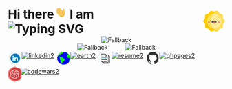<style>
  .header {
    display: flex;
    margin-top: 10px;
    padding: 0;
    align-items: center; 
    /*justify-content: center;*/
    justify-content: space-between;
  }

  .header h1 {
    margin: 0;
    padding: 0;
  }
  
  .header .wave {
    width: 30px;
    height: 30px;
  }
  
  .header .mode {
    width: 50px;
    height: 50px;
    margin-left: 10px; /* Adds spacing between text and image */
  }

  .gh-stats-1 { grid-area: top; }
  .gh-stats-2 { 
    display: flex;
    grid-area: bot; 
    align-items: baseline;
    justify-content: space-evenly;
  }
  .gh-stats {
    display: grid;
    grid-template-areas: 
      'top top top'
      '. bot .';
    text-align: center;
  }

  .social-links {
    display: flex;
    gap: 3px;
    flex-wrap: wrap;
  }

  .outer-tag {
    display: flex;
    align-items: center;
    /*justify-content: center;*/
    margin: 2px;
  }

  .outer-tag img {
    margin:0;
    padding: 0;
    height: 30px;
    width: auto;
  }

  .outer-tag img:nth-child(2) {
    border-top-right-radius: 5px;
    border-bottom-right-radius: 5px;
  }

  .outer-tag .earth {
    background-color: darkblue;
    border-top-left-radius: 150px;
    border-bottom-left-radius: 150px;
    padding: 0;
    margin: 0;
  }

 .outer-tag .linkedin {
    background-color: #0274B3;
    border-top-left-radius: 15px;
    border-bottom-left-radius: 15px;
    padding: 0;
    margin: 0;
  }

 .outer-tag .resume {
    background-color: #0274B3;
    border-top-left-radius: 10px;
    border-bottom-left-radius: 10px;
    padding: 0;
    margin: 0;
  }

  .outer-tag .ghpages {
    background-color: #0274B3;
    border-top-left-radius: 15px;
    border-bottom-left-radius: 15px;
    padding: 0;
    margin: 0;
  }

  .outer-tag .codewars {
    animation: pulse 1s infinite;
    /*background-color: darkred;*/
    border-top-left-radius: 15px;
    border-bottom-left-radius: 15px;
    padding: 0;
    margin: 0;
  }

  .outer-tag .codewars-wrapper {
    background-color: darkred;
    border-top-left-radius: 15px;
    border-bottom-left-radius: 15px;
    padding: 0;
    margin: 0;
    height: 30px;
    width: auto;
  }

  @keyframes pulse {
    0% {
      opacity: 0;
    }
    50% {
      transform: scale(1.4);
      opacity: 0.4;
    }
  }
</style>

<br/>

<div class="header">
    <h1>Hi there<img src="wave.gif" class="wave" alt="wave"> I am <br/> <img src="https://readme-typing-svg.demolab.com?font=Fira+Code&lines=Celal+Karako%C3%A7;Software+Engineer" alt="Typing SVG" /> </h1>
    <picture class="mode">
      <source media="(prefers-color-scheme: dark)" srcset="moon.png">
      <source media="(prefers-color-scheme: light)" srcset="sun.png">
      <img alt="Sun" src="sun.png">
    </picture>
</div>

<div class="gh-stats">
<div class="gh-stats-1">
<picture>
  <source media="(prefers-color-scheme: dark)" srcset="https://github-readme-stats.vercel.app/api?username=ckarakoc&theme=vue-dark&show_icons=true&hide_border=false&count_private=true&rank_icon=github">
  <source media="(prefers-color-scheme: light)" srcset="https://github-readme-stats.vercel.app/api?username=ckarakoc&theme=vue&show_icons=true&hide_border=false&count_private=true&rank_icon=github">
  <img alt="Fallback" src="https://github-readme-stats.vercel.app/api?username=ckarakoc&theme=vue-dark&show_icons=true&hide_border=true&count_private=true&rank_icon=github">
</picture>
</div>
<div class="gh-stats-2">
<picture>
  <source media="(prefers-color-scheme: dark)" srcset="https://github-readme-streak-stats.herokuapp.com/?user=ckarakoc&theme=vue-dark&hide_border=true">
  <source media="(prefers-color-scheme: light)" srcset="https://github-readme-streak-stats.herokuapp.com/?user=ckarakoc&theme=vue&hide_border=true">
  <img alt="Fallback" src="https://github-readme-streak-stats.herokuapp.com/?user=ckarakoc&theme=vue-dark&hide_border=true">
</picture>

<picture>
  <source height="195" media="(prefers-color-scheme: dark)" srcset="https://github-readme-stats.vercel.app/api/top-langs/?username=ckarakoc&theme=vue-dark&show_icons=true&hide_border=true&layout=compact&langs_count=8&card_width=450">
  <source height="195" media="(prefers-color-scheme: light)" srcset="https://github-readme-stats.vercel.app/api/top-langs/?username=ckarakoc&theme=vue&show_icons=true&hide_border=true&layout=compact&langs_count=8&card_width=450">
  <img height="195" alt="Fallback" src="https://github-readme-stats.vercel.app/api/top-langs/?username=ckarakoc&theme=vue-dark&show_icons=true&hide_border=true&layout=compact&langs_count=8&card_width=450">
</picture>
</div>
</div>


<div class="social-links">
<a class="outer-tag" href="https://www.linkedin.com/in/celal-karakoç/">
  <img alt="linkedin" class="linkedin" src="linkedin.gif">
  <img alt="linkedin2" title="linkedin2" class="linkedin2" src="https://img.shields.io/badge/-linkedin-0274B3?style=for-the-badge"/>
</a>

<a class="outer-tag" href="https://www.ckarakoc.nl/">
  <img alt="earth" class="earth" src="earth.gif">
  <img alt="earth2" title="earth2" class="earth2" src="https://img.shields.io/badge/-website-darkblue?style=for-the-badge"/>
</a>

<a class="outer-tag" href="https://www.ckarakoc.nl/CV.pdf">
  <img alt="resume" class="resume" src="document.gif">
  <img alt="resume2" title="resume2" class="resume2" src="https://img.shields.io/badge/-resume-000000?style=for-the-badge"/>
</a>

<a class="outer-tag" href="https://ckarakoc.github.io/">
  <img alt="ghpages" class="ghpages" src="github.gif">
  <img alt="ghpages2" title="ghpages2" class="ghpages2" src="https://img.shields.io/badge/-portfolio-fff?style=for-the-badge"/>
</a>

<a class="outer-tag" href="https://www.codewars.com/users/ckarakoc">
  <div class="codewars-wrapper">
    <img style="background: transparent;" alt="codewars" class="codewars" src="codewars.png">
  </div>
  <img alt="codewars2" title="codewars2" class="codewars2" src="https://img.shields.io/badge/-codewars-darkred?style=for-the-badge"/>
</a>
</div>
